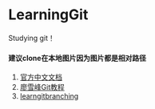# LearningGit
Studying git！
#### 建议clone在本地图片因为图片都是相对路径
1. [官方中文文档](https://git-scm.com/book/zh/v2/%E8%B5%B7%E6%AD%A5-%E5%85%B3%E4%BA%8E%E7%89%88%E6%9C%AC%E6%8E%A7%E5%88%B6)
2. [廖雪峰Git教程](https://www.liaoxuefeng.com/wiki/896043488029600)
3. [learngitbranching](https://learngitbranching.js.org/?locale=zh_CN)
